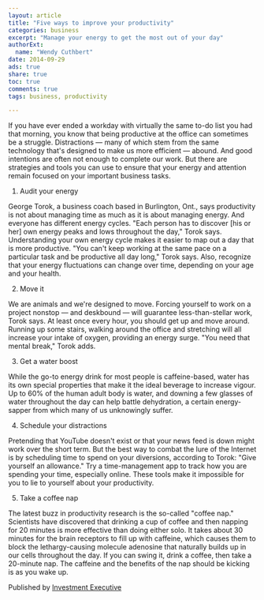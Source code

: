 ```yaml
---
layout: article
title: "Five ways to improve your productivity"
categories: business
excerpt: "Manage your energy to get the most out of your day"
authorExt: 
  name: "Wendy Cuthbert"
date: 2014-09-29
ads: true
share: true
toc: true
comments: true
tags: business, productivity

---
```


If you have ever ended a workday with virtually the same to-do list you had that morning, you know that being productive at the office can sometimes be a struggle.
Distractions — many of which stem from the same technology that's designed to make us more efficient — abound. And good intentions are often not enough to complete our work. But there are strategies and tools you can use to ensure that your energy and attention remain focused on your important business tasks.

1. Audit your energy

George Torok, a business coach based in Burlington, Ont., says productivity is not about managing time as much as it is about managing energy. And everyone has different energy cycles.
"Each person has to discover [his or her] own energy peaks and lows throughout the day," Torok says.
Understanding your own energy cycle makes it easier to map out a day that is more productive.
"You can't keep working at the same pace on a particular task and be productive all day long," Torok says.
Also, recognize that your energy fluctuations can change over time, depending on your age and your health.

2. Move it

We are animals and we're designed to move. Forcing yourself to work on a project nonstop — and deskbound — will guarantee less-than-stellar work, Torok says.
At least once every hour, you should get up and move around. Running up some stairs, walking around the office and stretching will all increase your intake of oxygen, providing an energy surge. "You need that mental break," Torok adds.

3. Get a water boost

While the go-to energy drink for most people is caffeine-based, water has its own special properties that make it the ideal beverage to increase vigour.
Up to 60% of the human adult body is water, and downing a few glasses of water throughout the day can help battle dehydration, a certain energy-sapper from which many of us unknowingly suffer.

4. Schedule your distractions

Pretending that YouTube doesn't exist or that your news feed is down might work over the short term. But the best way to combat the lure of the Internet is by scheduling time to spend on your diversions, according to Torok: "Give yourself an allowance."
Try a time-management app to track how you are spending your time, especially online. These tools make it impossible for you to lie to yourself about your productivity. 

5. Take a coffee nap

The latest buzz in productivity research is the so-called "coffee nap." Scientists have discovered that drinking a cup of coffee and then napping for 20 minutes is more effective than doing either solo.
It takes about 30 minutes for the brain receptors to fill up with caffeine, which causes them to block the lethargy-causing molecule adenosine that naturally builds up in our cells throughout the day. If you can swing it, drink a coffee, then take a 20-minute nap. The caffeine and the benefits of the nap should be kicking is as you wake up.

Published by [Investment Executive](http://www.investmentexecutive.com/-/five-ways-to-improve-your-productivity)
